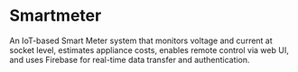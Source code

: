 # Smartmeter
An IoT-based Smart Meter system that monitors voltage and current at socket level, estimates appliance costs, enables remote control via web UI, and uses Firebase for real-time data transfer and authentication.
